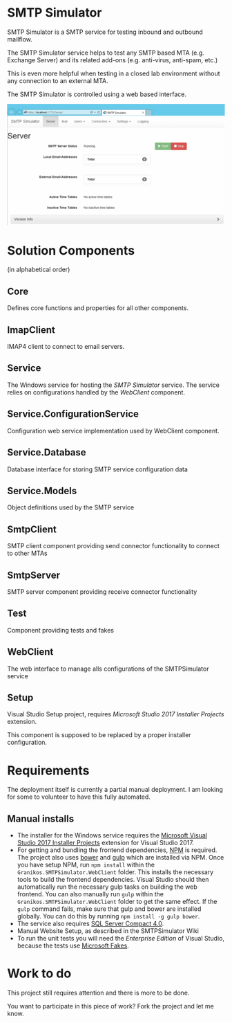 # SMTP Simulator

SMTP Simulator is a SMTP service for testing inbound and outbound mailflow.

The SMTP Simulator service helps to test any SMTP based MTA (e.g. Exchange Server) and its related add-ons (e.g. anti-virus, anti-spam, etc.)

This is even more helpful when testing in a closed lab environment without any connection to an external MTA.

The SMTP Simulator is controlled using a web based interface.

![SMTP Simulator Web Interface](https://github.com/Granikos/SMTPSimulator/blob/master/Images/SMTPSimulator-Homepage.png)

# Solution Components
(in alphabetical order)

## Core

Defines core functions and properties for all other components.

## ImapClient

IMAP4 client to connect to email servers. 

## Service

The Windows service for hosting the *SMTP Simulator* service. The service relies on configurations handled by the *WebClient* component. 

## Service.ConfigurationService

Configuration web service implementation used by WebClient component. 

## Service.Database

Database interface for storing SMTP service configuration data

## Service.Models

Object definitions used by the SMTP service

## SmtpClient

SMTP client component providing send connector functionality to connect to other MTAs

## SmtpServer

SMTP server component providing receive connector functionality

## Test

Component providing tests and fakes

## WebClient

The web interface to manage alls configurations of the SMTPSimulator service

## Setup

Visual Studio Setup project, requires *Microsoft Studio 2017 Installer Projects* extension.

This component is supposed to be replaced by a proper installer configuration.

# Requirements
The deployment itself is currently a partial manual deployment. I am looking for some to volunteer to have this fully automated.

## Manual installs
* The installer for the Windows service requires the [Microsoft Visual Studio 2017 Installer Projects](https://marketplace.visualstudio.com/items?ItemName=VisualStudioProductTeam.MicrosoftVisualStudio2017InstallerProjects) extension for Visual Studio 2017.
* For getting and bundling the frontend dependencies, [NPM](https://nodejs.org/en/) is required.
  The project also uses [bower](https://bower.io/) and [gulp](http://gulpjs.com/) which are installed via NPM.
  Once you have setup NPM, run `npm install` within the `Granikos.SMTPSimulator.WebClient` folder.
  This installs the necessary tools to build the frontend dependencies.
  Visual Studio should then automatically run the necessary gulp tasks on building the web frontend.
  You can also manually run `gulp` within the `Granikos.SMTPSimulator.WebClient` folder to get the same effect.
  If the `gulp` command fails, make sure that gulp and bower are installed globally.
  You can do this by running `npm install -g gulp bower`.
* The service also requires [SQL Server Compact 4.0](https://www.microsoft.com/en-us/download/details.aspx?id=17876).
* Manual Website Setup, as described in the SMTPSimulator Wiki
* To run the unit tests you will need the *Enterprise Edition* of Visual Studio, because the tests use
  [Microsoft Fakes](https://msdn.microsoft.com/en-us/library/hh549175.aspx).

# Work to do

This project still requires attention and there is more to be done.

You want to participate in this piece of work? Fork the project and let me know.